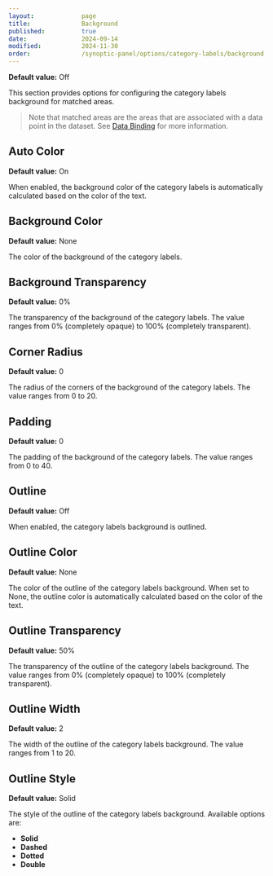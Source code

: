 ```yaml
---
layout:             page
title:              Background
published:          true
date:               2024-09-14
modified:           2024-11-30
order:              /synoptic-panel/options/category-labels/background
---
```

**Default value:** Off

This section provides options for configuring the category labels background for matched areas.

> Note that matched areas are the areas that are associated with a data point in the dataset. See [Data Binding](../../concepts/data-binding.md) for more information.

## Auto Color

**Default value:** On

When enabled, the background color of the category labels is automatically calculated based on the color of the text.

## Background Color

**Default value:** None

The color of the background of the category labels. 

## Background Transparency

**Default value:** 0%

The transparency of the background of the category labels. The value ranges from 0% (completely opaque) to 100% (completely transparent).

## Corner Radius

**Default value:** 0

The radius of the corners of the background of the category labels. The value ranges from 0 to 20.

## Padding

**Default value:** 0

The padding of the background of the category labels. The value ranges from 0 to 40.

## Outline

**Default value:** Off

When enabled, the category labels background is outlined.

## Outline Color

**Default value:** None

The color of the outline of the category labels background. When set to None, the outline color is automatically calculated based on the color of the text.

## Outline Transparency

**Default value:** 50%

The transparency of the outline of the category labels background. The value ranges from 0% (completely opaque) to 100% (completely transparent).

## Outline Width

**Default value:** 2

The width of the outline of the category labels background. The value ranges from 1 to 20.

## Outline Style

**Default value:** Solid

The style of the outline of the category labels background. Available options are:

- **Solid**
- **Dashed**
- **Dotted**
- **Double**
